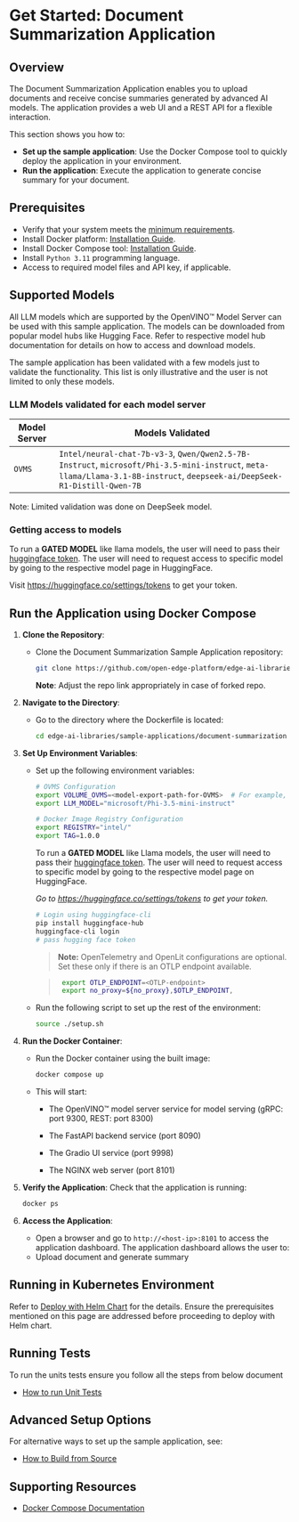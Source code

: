 # Get Started: Document Summarization Application

## Overview

The Document Summarization Application enables you to upload documents and receive concise summaries generated by advanced AI models. The application provides a web UI and a REST API for a flexible interaction.

This section shows you how to:

- **Set up the sample application**: Use the Docker Compose tool to quickly deploy the application in your environment.
- **Run the application**: Execute the application to generate concise summary for your document.

## Prerequisites

- Verify that your system meets the [minimum requirements](./system-requirements.md).
- Install Docker platform: [Installation Guide](https://docs.docker.com/get-docker/).
- Install Docker Compose tool: [Installation Guide](https://docs.docker.com/compose/install/).
- Install `Python 3.11` programming language.
- Access to required model files and API key, if applicable.
## Supported Models
All LLM models which are supported by the OpenVINO™ Model Server can be used with this sample application. The models can be downloaded from popular model hubs like Hugging Face. Refer to respective model hub documentation for details on how to access and download models. 

The sample application has been validated with a few models just to validate the functionality. This list is only illustrative and the user is not limited to only these models.

### LLM Models validated for each model server
| Model Server | Models Validated |
   |--------------|-------------------|
   | `OVMS` | `Intel/neural-chat-7b-v3-3`, `Qwen/Qwen2.5-7B-Instruct`, `microsoft/Phi-3.5-mini-instruct`, `meta-llama/Llama-3.1-8B-instruct`, `deepseek-ai/DeepSeek-R1-Distill-Qwen-7B` |

Note: Limited validation was done on DeepSeek model. 

### Getting access to models

To run a **GATED MODEL** like llama models, the user will need to pass their [huggingface token](https://huggingface.co/docs/hub/security-tokens#user-access-tokens). The user will need to request access to specific model by going to the respective model page in HuggingFace.

Visit https://huggingface.co/settings/tokens to get your token.

## Run the Application using Docker Compose

1. **Clone the Repository**:
    - Clone the Document Summarization Sample Application repository:
      ```bash
      git clone https://github.com/open-edge-platform/edge-ai-libraries.git edge-ai-libraries -b release-1.2.0
      ```
      **Note**: Adjust the repo link appropriately in case of forked repo.

2. **Navigate to the Directory**:
    - Go to the directory where the Dockerfile is located:
      ```bash
      cd edge-ai-libraries/sample-applications/document-summarization
      ```

3. **Set Up Environment Variables**:
    - Set up the following environment variables:

      ```bash
      # OVMS Configuration
      export VOLUME_OVMS=<model-export-path-for-OVMS>  # For example, use: export VOLUME_OVMS="$PWD"
      export LLM_MODEL="microsoft/Phi-3.5-mini-instruct"

      # Docker Image Registry Configuration
      export REGISTRY="intel/"
      export TAG=1.0.0
      ```

       To run a **GATED MODEL** like Llama models, the user will need to pass their [huggingface token](https://huggingface.co/docs/hub/security-tokens#user-access-tokens). The user will need to request access to specific model by going to the respective model page on HuggingFace.

      _Go to https://huggingface.co/settings/tokens to get your token._

      ```bash
      # Login using huggingface-cli
      pip install huggingface-hub
      huggingface-cli login
      # pass hugging face token
      ```
      > **Note:**
      > OpenTelemetry and OpenLit configurations are optional. Set these only if there is an OTLP endpoint available.

      > ```bash
      >  export OTLP_ENDPOINT=<OTLP-endpoint>
      >  export no_proxy=${no_proxy},$OTLP_ENDPOINT,
      >   ```
      
    - Run the following script to set up the rest of the environment:

        ```bash
        source ./setup.sh
        ```        
4. **Run the Docker Container**:
    - Run the Docker container using the built image:
      ```bash
      docker compose up
      ```
      
    - This will start:
     
        - The  OpenVINO™ model server service for model serving (gRPC: port 9300, REST: port 8300)
        
        - The FastAPI backend service (port 8090)
        
        - The Gradio UI service (port 9998)
        
        - The NGINX web server (port 8101)
          
5. **Verify the Application**:
   Check that the application is running:

   ```bash
   docker ps
   ```

6. **Access the Application**:
    - Open a browser and go to `http://<host-ip>:8101` to access the application dashboard. The application dashboard allows the user to:
    - Upload document and generate summary

## Running in Kubernetes Environment

Refer to [Deploy with Helm Chart](./deploy-with-helm.md) for the details. Ensure the prerequisites mentioned on this page are addressed before proceeding to deploy with Helm chart.

## Running Tests

To run the units tests ensure you follow all the steps from below document

- [How to run Unit Tests](./../../tests/unit_tests/README.md)

## Advanced Setup Options

For alternative ways to set up the sample application, see:

- [How to Build from Source](./build-from-source.md)


## Supporting Resources

- [Docker Compose Documentation](https://docs.docker.com/compose/)
